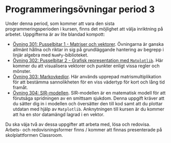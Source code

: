 # Programmeringsövningar period 3

Under denna period, som kommer att vara den sista programmeringsperioden i kursen, finns det möjlighet att välja inriktning på arbetet. Uppgifterna är av lite blandad kompott:

- [Övning 301: Pusselbitar 1 - Matriser och vektorer](ovning_301). Övningarna är ganska allmänt hållna och riktar in sig på grundläggande hantering av begrepp i linjär algebra med `NumPy`-biblioteket.
- [Övning 302: Pusselbitar 2 - Grafisk representation med `Matplotlib`](ovning_302). Här kommer du att visualisera vektorer och punkter enligt vissa regler och mönster.
- [Övning 303: Markovkedjor](ovning_303). Här används upprepad matrismultiplikation för att bestämma sannolikheten för en viss vädertyp för kort och lång tid framåt.
- [Övning 304: SIR-modellen](ovning_304). SIR-modellen är en matematisk modell för att förutsäga spridningen av en smittsam sjukdom. Denna uppgift kräver att du sätter dig in i modellen och översätter den till kod samt att du plottar utdatan med hjälp av `Matplotlib`. Anknytningen till kursen är du kommer att ha en stor datamängd lagrad i en vektor.

Du ska väja två av dessa uppgifter att arbeta med, lösa och redovisa. Arbets- och redovisningsformer finns / kommer att finnas presenterade på skolplattformen Classroom.
